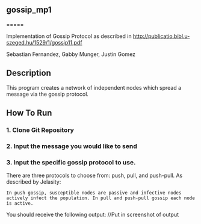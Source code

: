 ## gossip_mp1
=====

Implementation of Gossip Protocol as described in http://publicatio.bibl.u-szeged.hu/1529/1/gossip11.pdf

Sebastian Fernandez, Gabby Munger, Justin Gomez

Description
-----
This program creates a network of independent nodes which spread a message via the gossip protocol. 

How To Run
----
### 1.  Clone Git Repository
### 2.  Input the message you would like to send
### 3.  Input the specific gossip protocol to use.
There are three protocols to choose from: push, pull, and push-pull. As described by Jelasity:

`In push gossip, susceptible nodes are passive and infective nodes actively infect the population. In pull and push-pull gossip each node is active.`

You should receive the following output:
//Put in screenshot of output
